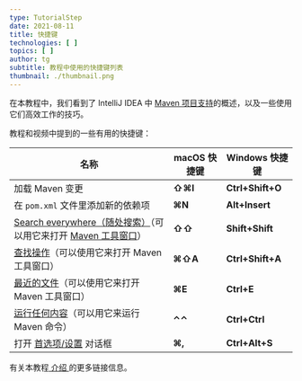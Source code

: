 ```yaml
---
type: TutorialStep
date: 2021-08-11
title: 快捷键
technologies: [ ]
topics: [ ]
author: tg
subtitle: 教程中使用的快捷键列表
thumbnail: ./thumbnail.png
---
```


在本教程中，我们看到了 IntelliJ IDEA 中 [Maven 项目支持](https://www.jetbrains.com/help/idea/maven-support.html)的概述，以及一些使用它们高效工作的技巧。

教程和视频中提到的一些有用的快捷键：

| 名称                                                                                                                                                                                  | macOS 快捷键 | Windows 快捷键      |
| ----------------------------------------------------------------------------------------------------------------------------------------------------------------------------------- | --------- | ---------------- |
| 加载 Maven 变更                                                                                                                                                                         | **⇧⌘I**   | **Ctrl+Shift+O** |
| 在 `pom.xml` 文件里添加新的依赖项                                                                                                                                                              | **⌘N**    | **Alt+Insert**   |
| [Search everywhere（随处搜索）](https://www.jetbrains.com/help/idea/searching-everywhere.html)（可以用它来打开 [Maven 工具窗口](https://www.jetbrains.com/help/idea/maven-projects-tool-window.html)） | **⇧⇧**    | **Shift+Shift**  |
| [查找操作](https://www.jetbrains.com/help/idea/working-with-source-code.html#99e55be9)（可以使用它来打开 Maven 工具窗口）                                                                             | **⌘⇧A**   | **Ctrl+Shift+A** |
| [最近的文件](https://www.jetbrains.com/help/idea/discover-intellij-idea.html#recent-files)（可以使用它来打开 Maven 工具窗口）                                                                          | **⌘E**    | **Ctrl+E**       |
| [运行任何内容](https://www.jetbrains.com/help/idea/running-anything.html)（可以用它来运行 Maven 命令）                                                                                               | **⌃⌃**    | **Ctrl+Ctrl**    |
| 打开 [首选项/设置](https://www.jetbrains.com/help/idea/settings-preferences-dialog.html) 对话框                                                                                               | **⌘,**    | **Ctrl+Alt+S**   |

有关本教程[ 介绍 ](../introduction)的更多链接信息。